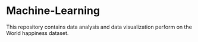 # Machine-Learning
This repository contains data analysis and data visualization perform on the World happiness dataset.
